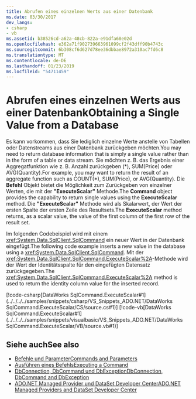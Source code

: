 ```yaml
---
title: Abrufen eines einzelnen Werts aus einer Datenbank
ms.date: 03/30/2017
dev_langs:
- csharp
- vb
ms.assetid: b38526cd-a62a-48cb-822a-e91dfa68e02d
ms.openlocfilehash: e362a71f902739663961099cf2f43dff90b4743c
ms.sourcegitcommit: 6b308cf6d627d78ee36dbbae8972a310ac7fd6c8
ms.translationtype: MT
ms.contentlocale: de-DE
ms.lasthandoff: 01/23/2019
ms.locfileid: "54711459"
---
```

# <a name="obtaining-a-single-value-from-a-database"></a><span data-ttu-id="6eda7-102">Abrufen eines einzelnen Werts aus einer Datenbank</span><span class="sxs-lookup"><span data-stu-id="6eda7-102">Obtaining a Single Value from a Database</span></span>
<span data-ttu-id="6eda7-103">Es kann vorkommen, dass Sie lediglich einzelne Werte anstelle von Tabellen oder Datenstreams aus einer Datenbank zurückgeben möchten.</span><span class="sxs-lookup"><span data-stu-id="6eda7-103">You may need to return database information that is simply a single value rather than in the form of a table or data stream.</span></span> <span data-ttu-id="6eda7-104">Sie möchten z. B. das Ergebnis einer Aggregatfunktion wie z. B. Anzahl zurückgeben (\*), SUM(Price) oder AVG(Quantity).</span><span class="sxs-lookup"><span data-stu-id="6eda7-104">For example, you may want to return the result of an aggregate function such as COUNT(\*), SUM(Price), or AVG(Quantity).</span></span> <span data-ttu-id="6eda7-105">Die **Befehl** Objekt bietet die Möglichkeit zum Zurückgeben von einzelner Werten, die mit der **"ExecuteScalar"** Methode.</span><span class="sxs-lookup"><span data-stu-id="6eda7-105">The **Command** object provides the capability to return single values using the **ExecuteScalar** method.</span></span> <span data-ttu-id="6eda7-106">Die **"ExecuteScalar"** Methode wird als Skalarwert, der Wert der ersten Spalte der ersten Zeile des Resultsets.</span><span class="sxs-lookup"><span data-stu-id="6eda7-106">The **ExecuteScalar** method returns, as a scalar value, the value of the first column of the first row of the result set.</span></span>  
  
 <span data-ttu-id="6eda7-107">Im folgenden Codebeispiel wird mit einem <xref:System.Data.SqlClient.SqlCommand> ein neuer Wert in der Datenbank eingefügt.</span><span class="sxs-lookup"><span data-stu-id="6eda7-107">The following code example inserts a new value in the database using a <xref:System.Data.SqlClient.SqlCommand>.</span></span> <span data-ttu-id="6eda7-108">Mit der <xref:System.Data.SqlClient.SqlCommand.ExecuteScalar%2A>-Methode wird der Wert der Identitätsspalte für den eingefügten Datensatz zurückgegeben.</span><span class="sxs-lookup"><span data-stu-id="6eda7-108">The <xref:System.Data.SqlClient.SqlCommand.ExecuteScalar%2A> method is used to return the identity column value for the inserted record.</span></span>  
  
 [!code-csharp[DataWorks SqlCommand.ExecuteScalar#1](../../../../samples/snippets/csharp/VS_Snippets_ADO.NET/DataWorks SqlCommand.ExecuteScalar/CS/source.cs#1)]
 [!code-vb[DataWorks SqlCommand.ExecuteScalar#1](../../../../samples/snippets/visualbasic/VS_Snippets_ADO.NET/DataWorks SqlCommand.ExecuteScalar/VB/source.vb#1)]  
  
## <a name="see-also"></a><span data-ttu-id="6eda7-109">Siehe auch</span><span class="sxs-lookup"><span data-stu-id="6eda7-109">See also</span></span>
- [<span data-ttu-id="6eda7-110">Befehle und Parameter</span><span class="sxs-lookup"><span data-stu-id="6eda7-110">Commands and Parameters</span></span>](../../../../docs/framework/data/adonet/commands-and-parameters.md)
- [<span data-ttu-id="6eda7-111">Ausführen eines Befehls</span><span class="sxs-lookup"><span data-stu-id="6eda7-111">Executing a Command</span></span>](../../../../docs/framework/data/adonet/executing-a-command.md)
- [<span data-ttu-id="6eda7-112">DbConnection, DbCommand und DbException</span><span class="sxs-lookup"><span data-stu-id="6eda7-112">DbConnection, DbCommand and DbException</span></span>](../../../../docs/framework/data/adonet/dbconnection-dbcommand-and-dbexception.md)
- [<span data-ttu-id="6eda7-113">ADO.NET Managed Provider und DataSet Developer Center</span><span class="sxs-lookup"><span data-stu-id="6eda7-113">ADO.NET Managed Providers and DataSet Developer Center</span></span>](https://go.microsoft.com/fwlink/?LinkId=217917)
